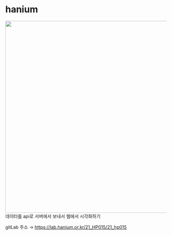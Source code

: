 # hanium
<img src ="https://www.hanium.or.kr/upload/d260c136-5ac4-494b-81b4-54ad2259e24f.jpg" height=600px weight=480px>
데이터를 api로 서버에서 보내서 웹에서 시각화하기

gitLab 주소 → https://lab.hanium.or.kr/21_HP015/21_hp015
